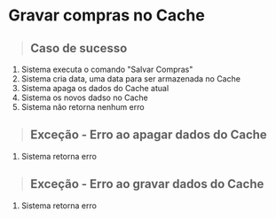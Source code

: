 # Gravar compras no Cache

> ## Caso de sucesso
1. Sistema executa o comando "Salvar Compras"
2. Sistema cria data, uma data para ser armazenada no Cache
3. Sistema apaga os dados do Cache atual
4. Sistema os novos dadso no Cache
5. Sistema não retorna nenhum erro

> ## Exceção - Erro ao apagar dados do Cache
1. Sistema retorna erro

> ## Exceção - Erro ao gravar dados do Cache
1. Sistema retorna erro
